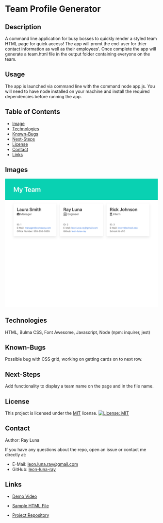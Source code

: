 
# Team Profile Generator

  ## Description

  A command line application for busy bosses to quickly render a styled team HTML page for quick access! The app will promt the end-user for thier contact information as well as their employees'. Once complete the app will generate a team.html file in the output folder containing everyone on the team.

  ## Usage

  The app is launched via command line with the command node app.js. You will need to have node installed on your machine and install the required dependencies before running the app. 

  ## Table of Contents

  * [Image](#image)
  * [Technologies](#technologies)
  * [Known-Bugs](#known-bugs)
  * [Next-Steps](#next-steps)
  * [License](#license)
  * [Contact](#contact)
  * [Links](#links)

  ## Images

  ![Rendered HTML capture](./assets/screenshot.png)

  ## Technologies
  
  HTML, Bulma CSS, Font Awesome, Javascript, Node (npm: inquirer, jest)

  ## Known-Bugs

  Possible bug with CSS grid, working on getting cards on to next row.

  ## Next-Steps

  Add functionality to display a team name on the page and in the file name.

  ## License

  This project is licensed under the [MIT](https://opensource.org/licenses/MIT) license.
  [![License: MIT](https://img.shields.io/badge/License-MIT-yellow.svg)](https://opensource.org/licenses/MIT)

  ## Contact

  Author: Ray Luna 

  If you have any questions about the repo, open an issue or contact me directly at:
  - E-Mail: leon.luna.ray@gmail.com
  - GitHub: [leon-luna-ray](https://github.com/leon-luna-ray)

  ## Links

  - [Demo Video](https://youtu.be/_9L0reNTwvs) 

  - [Sample HTML File](https://github.com/leon-luna-ray/team-profile-generator/blob/master/output/team.html) 

  - [Project Repository](https://github.com/leon-luna-ray/team-profile-generator)

  